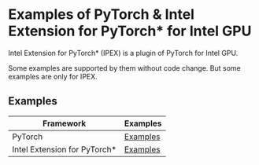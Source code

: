 # Examples of PyTorch & Intel Extension for PyTorch* for Intel GPU

Intel Extension for PyTorch* (IPEX) is a plugin of PyTorch for Intel GPU.

Some examples are supported by them without code change. But some examples are only for IPEX.

## Examples

|Framework| Examples|
|-|-|
|PyTorch|[Examples](./pytorch)|
|Intel Extension for PyTorch*|[Examples](./ipex)|
